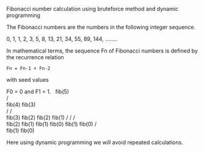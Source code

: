 Fibonacci number calculation using bruteforce method and dynamic programming

The Fibonacci numbers are the numbers in the following integer sequence.

0, 1, 1, 2, 3, 5, 8, 13, 21, 34, 55, 89, 144, ……..

In mathematical terms, the sequence Fn of Fibonacci numbers is defined by the recurrence relation

    Fn = Fn-1 + Fn-2
with seed values

   F0 = 0 and F1 = 1.
   
                         fib(5)   
                     /                  
               fib(4)                fib(3)   
             /                      /     
         fib(3)      fib(2)         fib(2)    fib(1)
        /             /           /      
  fib(2)   fib(1)  fib(1) fib(0) fib(1) fib(0)
  /    
fib(1) fib(0)

Here using dynamic programming we will avoid repeated calculations.
